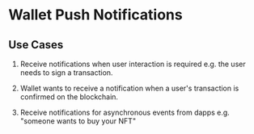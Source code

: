# Wallet Push Notifications

## Use Cases

1. Receive notifications when user interaction is required e.g. the user needs to sign a transaction.


2. Wallet wants to receive a notification when a user's transaction is confirmed on the blockchain.

3. Receive notifications for asynchronous events from dapps e.g. "someone wants to buy your NFT"